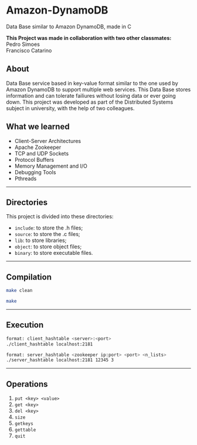 # Amazon-DynamoDB
Data Base similar to Amazon DynamoDB, made in C

**This Project was made in collaboration with two other classmates:**<br>
Pedro Simoes <br>
Francisco Catarino <br>

## About
Data Base service based in key-value format similar to the one used by Amazon DynamoDB to support multiple web services. 
This Data Base stores information and can tolerate failiures without losing data or ever going down.
This project was developed as part of the Distributed Systems subject in university, with the help of two colleagues.

## What we learned
  - Client-Server Architectures
  - Apache Zookeeper
  - TCP and UDP Sockets
  - Protocol Buffers
  - Memory Management and I/O
  - Debugging Tools
  - Pthreads

---
## Directories
This project is divided into these directories:
- ```include```: to store the .h files;
- ```source```: to store the .c files;
- ```lib```: to store libraries;
- ```object```: to store object files;
- ```binary```: to store executable files.

---
## Compilation
```bash
make clean
```
```bash
make
```

---
## Execution

```bash
format: client_hashtable <server>:<port>
./client_hashtable localhost:2181
```

```bash
format: server_hashtable <zookeeper ip:port> <port> <n_lists>
./server_hashtable localhost:2181 12345 3
```

---
## Operations
1. ```put <key> <value>```
2. ```get <key>```
3. ```del <key>```
4. ```size```
5. ```getkeys```
6. ```gettable```
7. ```quit```
